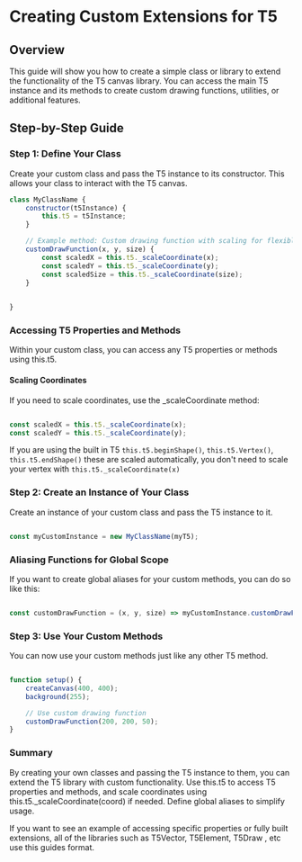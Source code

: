 # Creating Custom Extensions for T5

## Overview
This guide will show you how to create a simple class or library to extend the functionality of the T5 canvas library. You can access the main T5 instance and its methods to create custom drawing functions, utilities, or additional features.

## Step-by-Step Guide

### Step 1: Define Your Class
Create your custom class and pass the T5 instance to its constructor. This allows your class to interact with the T5 canvas.

```javascript
class MyClassName {
    constructor(t5Instance) {
        this.t5 = t5Instance;
    }

    // Example method: Custom drawing function with scaling for flexibleCanvas and pixel density
    customDrawFunction(x, y, size) {
        const scaledX = this.t5._scaleCoordinate(x);
        const scaledY = this.t5._scaleCoordinate(y);
        const scaledSize = this.t5._scaleCoordinate(size);
    }

    
}
```
### Accessing T5 Properties and Methods

Within your custom class, you can access any T5 properties or methods using this.t5.

#### Scaling Coordinates

If you need to scale coordinates, use the _scaleCoordinate method:

```javascript

const scaledX = this.t5._scaleCoordinate(x);
const scaledY = this.t5._scaleCoordinate(y);

```

If you are using the built in T5 `this.t5.beginShape()`, `this.t5.Vertex()`, `this.t5.endShape()` these are scaled automatically,
you don't need to scale your vertex with `this.t5._scaleCoordinate(x)`


### Step 2: Create an Instance of Your Class

Create an instance of your custom class and pass the T5 instance to it.

```javascript

const myCustomInstance = new MyClassName(myT5);

```


### Aliasing Functions for Global Scope

If you want to create global aliases for your custom methods, you can do so like this:

```javascript

const customDrawFunction = (x, y, size) => myCustomInstance.customDrawFunction(x, y, size);

```

### Step 3: Use Your Custom Methods

You can now use your custom methods just like any other T5 method.

```javascript

function setup() {
    createCanvas(400, 400);
    background(255);

    // Use custom drawing function
    customDrawFunction(200, 200, 50);
}

```

### Summary

By creating your own classes and passing the T5 instance to them, you can extend the T5 library with custom functionality. Use this.t5 to access T5 properties and methods, and scale coordinates using this.t5._scaleCoordinate(coord) if needed. Define global aliases to simplify usage.

If you want to see an example of accessing specific properties or fully built extensions, all of the libraries such as T5Vector, T5Element, T5Draw , etc use this guides format.




